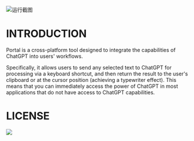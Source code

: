 ![运行截图](https://raw.githubusercontent.com/lxfater/Portal/main/screenshot/star.png)
# INTRODUCTION
Portal is a cross-platform tool designed to integrate the capabilities of ChatGPT into users' workflows.

Specifically, it allows users to send any selected text to ChatGPT for processing via a keyboard shortcut, and then return the result to the user's clipboard or at the cursor position (achieving a typewriter effect). This means that you can immediately access the power of ChatGPT in most applications that do not have access to ChatGPT capabilities.
# LICENSE
<a href="https://github.com/lxfater/Portal/blob/main/License"><img src="https://img.shields.io/badge/license-Portal-brightgreen" /></a>

